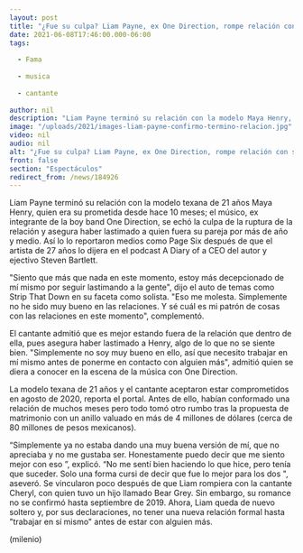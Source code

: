 ```yaml
---
layout: post
title: "¿Fue su culpa? Liam Payne, ex One Direction, rompe relación con su prometida Maya Henry"
date: 2021-06-08T17:46:00.000-06:00
tags:
  
  - Fama
  
  - musica
  
  - cantante
  
author: nil
description: "Liam Payne terminó su relación con la modelo Maya Henry, con quien estaba comprometida desde hace 10 meses. "
image: "/uploads/2021/images-liam-payne-confirmo-termino-relacion.jpg"
video: nil
audio: nil
alt: "¿Fue su culpa? Liam Payne, ex One Direction, rompe relación con su prometida Maya Henry"
front: false
section: "Espectáculos"
redirect_from: /news/184926
---
```


Liam Payne terminó su relación con la modelo texana de 21 años Maya Henry, quien era su prometida desde hace 10 meses; el músico, ex integrante de la boy band One Direction, se echó la culpa de la ruptura de la relación y asegura haber lastimado a quien fuera su pareja por más de año y medio. Así lo lo reportaron medios como Page Six después de que el artista de 27 años lo dijera en el podcast A Diary of a CEO del autor y ejectivo Steven Bartlett. 

"Siento que más que nada en este momento, estoy más decepcionado de mí mismo por seguir lastimando a la gente", dijo el auto de temas como Strip That Down en su faceta como solista. "Eso me molesta. Simplemente no he sido muy bueno en las relaciones. Y sé cuál es mi patrón de cosas con las relaciones en este momento", complementó. 

El cantante admitió que es mejor estando fuera de la relación que dentro de ella, pues asegura haber lastimado a Henry, algo de lo que no se siente bien. "Simplemente no soy muy bueno en ello, así que necesito trabajar en mí mismo antes de ponerme en contacto con alguien más", admitió quien se diera a conocer en la escena de la música con One Direction. 

La modelo texana de 21 años y el cantante aceptaron estar comprometidos en agosto de 2020, reporta el portal. Antes de ello, habían conformado una relación de muchos meses pero todo tomó otro rumbo tras la propuesta de matrimonio con un anillo valuado en más de 4 millones de dólares (cerca de 80 millones de pesos mexicanos). 

“Simplemente ya no estaba dando una muy buena versión de mí, que no apreciaba y no me gustaba ser. Honestamente puedo decir que me siento mejor con eso ”, explicó. “No me sentí bien haciendo lo que hice, pero tenía que suceder. Solo una forma cursi de decir que fue lo mejor para los dos ", aseveró. 
Se vincularon poco después de que Liam rompiera con la cantante Cheryl, con quien tuvo un hijo llamado Bear Grey. Sin embargo, su romance no se confirmó hasta septiembre de 2019. Ahora, Liam queda de nuevo soltero y, por sus declaraciones, no tener una nueva relación formal hasta "trabajar en sí mismo" antes de estar con alguien más. 

(milenio)